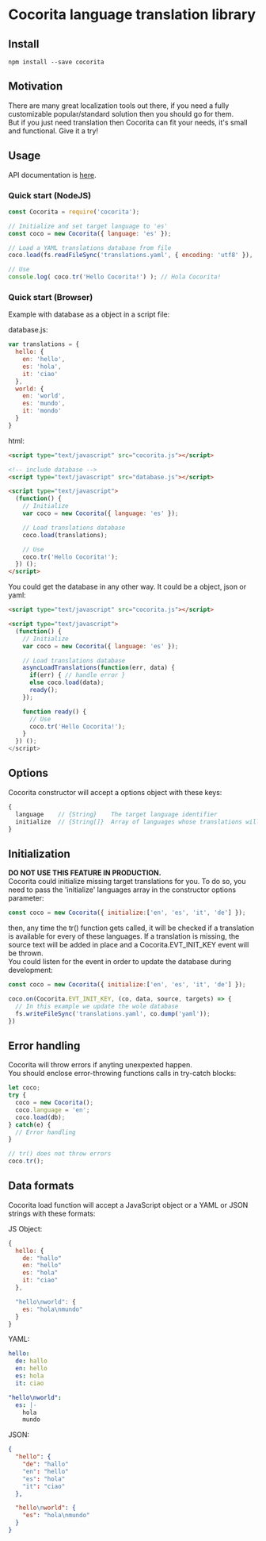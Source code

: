 # Cocorita language translation library

## Install
```npm install --save cocorita```

## Motivation
There are many great localization tools out there, if you need a fully customizable popular/standard solution then you should go for them.  
But if you just need translation then Cocorita can fit your needs, it's small and functional. Give it a try!

## Usage
API documentation is [here](https://docs/index.html).

### Quick start (NodeJS)

```javascript
const Cocorita = require('cocorita');

// Initialize and set target language to 'es'
const coco = new Cocorita({ language: 'es' });

// Load a YAML translations database from file
coco.load(fs.readFileSync('translations.yaml', { encoding: 'utf8' }), 'yaml'));

// Use
console.log( coco.tr('Hello Cocorita!') ); // Hola Cocorita!
```

### Quick start (Browser)

Example with database as a object in a script file:

database.js:
```javascript
var translations = {
  hello: {
    en: 'hello',
    es: 'hola',
    it: 'ciao'
  },
  world: {
    en: 'world',
    es: 'mundo',
    it: 'mondo'
  }
}
```

html:
```html
<script type="text/javascript" src="cocorita.js"></script>

<!-- include database -->
<script type="text/javascript" src="database.js"></script>

<script type="text/javascript">
  (function() {
    // Initialize
    var coco = new Cocorita({ language: 'es' });

    // Load translations database
    coco.load(translations);

    // Use
    coco.tr('Hello Cocorita!');
  }) ();
</script>
```
You could get the database in any other way. It could be a object, json or yaml:

```html
<script type="text/javascript" src="cocorita.js"></script>

<script type="text/javascript">
  (function() {
    // Initialize
    var coco = new Cocorita({ language: 'es' });

    // Load translations database
    asyncLoadTranslations(function(err, data) {
      if(err) { // handle error }
      else coco.load(data);
      ready();
    });

    function ready() {
      // Use
      coco.tr('Hello Cocorita!');
    }
  }) ();
</script>
```

## Options
Cocorita constructor will accept a options object with these keys:

``` javascript
{
  language    // {String}    The target language identifier
  initialize  // {String[]}  Array of languages whose translations will be initialized with the source text if not present.
}
```

## Initialization
**DO NOT USE THIS FEATURE IN PRODUCTION.**  
Cocorita could initialize missing target translations for you.
To do so, you need to pass the 'initialize' languages array in the constructor options parameter:

```javascript
const coco = new Cocorita({ initialize:['en', 'es', 'it', 'de'] });
```

then, any time the tr() function gets called, it will be checked if a translation is available for every of these languages. If a translation is missing, the source text will be added in place and a Cocorita.EVT_INIT_KEY event will be thrown.  
You could listen for the event in order to update the database during development:

```javascript
const coco = new Cocorita({ initialize:['en', 'es', 'it', 'de'] });

coco.on(Cocorita.EVT_INIT_KEY, (co, data, source, targets) => {
  // In this example we update the wole database
  fs.writeFileSync('translations.yaml', co.dump('yaml'));
})
```

## Error handling
Cocorita will throw errors if anyting unexpexted happen.  
You should enclose error-throwing functions calls in try-catch blocks:

```javascript
let coco;
try {
  coco = new Cocorita();
  coco.language = 'en';
  coco.load(db);
} catch(e) {
  // Error handling
}

// tr() does not throw errors
coco.tr();
```

## Data formats
Cocorita load function will accept a JavaScript object or a YAML or JSON strings with these formats:

JS Object:
```javascript
{
  hello: {
    de: "hallo"
    en: "hello"
    es: "hola"
    it: "ciao"
  },

  "hello\nworld": {
    es: "hola\nmundo"
  }
}
```

YAML:
```yaml
hello:
  de: hallo
  en: hello
  es: hola
  it: ciao

"hello\nworld":
  es: |-
    hola
    mundo
```

JSON:
```json
{
  "hello": {
    "de": "hallo"
    "en": "hello"
    "es": "hola"
    "it": "ciao"
  },

  "hello\nworld": {
    "es": "hola\nmundo"
  }
}
```